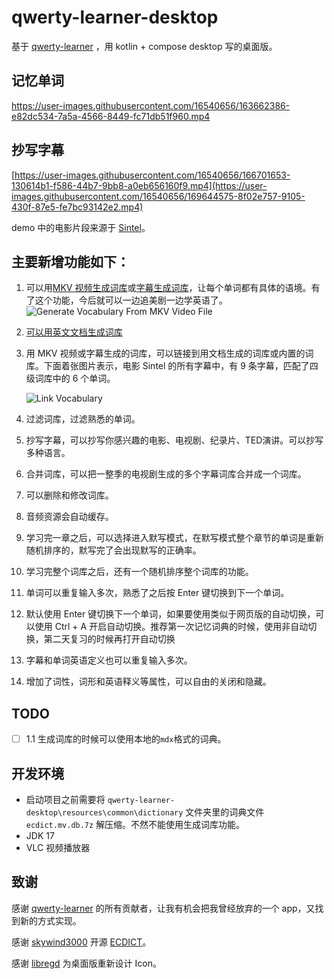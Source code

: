 # qwerty-learner-desktop

基于 [qwerty-learner](https://github.com/Kaiyiwing/qwerty-learner) ，用 kotlin + compose desktop 写的桌面版。
## 记忆单词
https://user-images.githubusercontent.com/16540656/163662386-e82dc534-7a5a-4566-8449-fc71db51f960.mp4

## 抄写字幕
[https://user-images.githubusercontent.com/16540656/166701653-130614b1-f586-44b7-9bb8-a0eb656160f9.mp4](https://user-images.githubusercontent.com/16540656/169644575-8f02e757-9105-430f-87e5-fe7bc93142e2.mp4)

demo 中的电影片段来源于 [Sintel](https://www.youtube.com/watch?v=eRsGyueVLvQ)。


## 主要新增功能如下：

1. 可以用[MKV 视频生成词库](https://github.com/tangshimin/qwerty-learner-desktop/wiki/%E4%BB%8E-MKV-%E8%A7%86%E9%A2%91%E7%94%9F%E6%88%90%E8%AF%8D%E5%BA%93)或[字幕生成词库](https://github.com/tangshimin/qwerty-learner-desktop/wiki/%E4%BB%8E%E6%96%87%E6%A1%A3%E7%94%9F%E6%88%90%E8%AF%8D%E5%BA%93)，让每个单词都有具体的语境。有了这个功能，今后就可以一边追美剧一边学英语了。
  ![Generate Vocabulary From MKV Video File](https://user-images.githubusercontent.com/16540656/166684580-57e31303-e849-4bb6-be9a-2cc0cb851317.png)
2. [可以用英文文档生成词库](https://github.com/tangshimin/qwerty-learner-desktop/wiki/%E4%BB%8E%E6%96%87%E6%A1%A3%E7%94%9F%E6%88%90%E8%AF%8D%E5%BA%93)


3. 用 MKV 视频或字幕生成的词库，可以链接到用文档生成的词库或内置的词库。下面着张图片表示，电影 Sintel 的所有字幕中，有 9 条字幕，匹配了四级词库中的 6 个单词。
   
   ![Link Vocabulary](https://user-images.githubusercontent.com/16540656/166690274-2075b736-af51-42f0-a881-6535ca11d4d3.png)
  
4. 过滤词库，过滤熟悉的单词。

5. 抄写字幕，可以抄写你感兴趣的电影、电视剧、纪录片、TED演讲。可以抄写多种语言。

6. 合并词库，可以把一整季的电视剧生成的多个字幕词库合并成一个词库。
  
7. 可以删除和修改词库。
  
8. 音频资源会自动缓存。
  
9. 学习完一章之后，可以选择进入默写模式，在默写模式整个章节的单词是重新随机排序的，默写完了会出现默写的正确率。
  
10. 学习完整个词库之后，还有一个随机排序整个词库的功能。
  
11. 单词可以重复输入多次，熟悉了之后按 Enter 键切换到下一个单词。

12.  默认使用 Enter 键切换下一个单词，如果要使用类似于网页版的自动切换，可以使用 Ctrl + A 开启自动切换。推荐第一次记忆词典的时候，使用非自动切换，第二天复习的时候再打开自动切换 
  
13. 字幕和单词英语定义也可以重复输入多次。
  
14. 增加了词性，词形和英语释义等属性，可以自由的关闭和隐藏。

## TODO
- [ ] 1.1  生成词库的时候可以使用本地的`mdx`格式的词典。

## 开发环境

- 启动项目之前需要将 `qwerty-learner-desktop\resources\common\dictionary` 文件夹里的词典文件`ecdict.mv.db.7z` 解压缩。不然不能使用生成词库功能。
- JDK 17
- VLC 视频播放器


## 致谢
感谢 [qwerty-learner](https://github.com/Kaiyiwing/qwerty-learner) 的所有贡献者，让我有机会把我曾经放弃的一个 app，又找到新的方式实现。

感谢 [skywind3000](https://github.com/skywind3000) 开源 [ECDICT](https://github.com/skywind3000/ECDICT)。

感谢 [libregd](https://github.com/libregd) 为桌面版重新设计 Icon。


